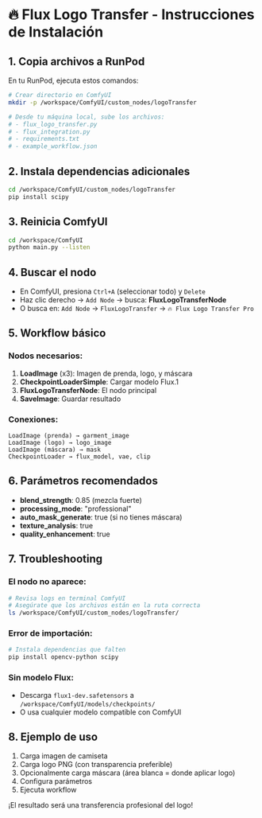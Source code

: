 # 🔥 Flux Logo Transfer - Instrucciones de Instalación

## 1. Copia archivos a RunPod

En tu RunPod, ejecuta estos comandos:

```bash
# Crear directorio en ComfyUI
mkdir -p /workspace/ComfyUI/custom_nodes/logoTransfer

# Desde tu máquina local, sube los archivos:
# - flux_logo_transfer.py
# - flux_integration.py  
# - requirements.txt
# - example_workflow.json
```

## 2. Instala dependencias adicionales

```bash
cd /workspace/ComfyUI/custom_nodes/logoTransfer
pip install scipy
```

## 3. Reinicia ComfyUI

```bash
cd /workspace/ComfyUI
python main.py --listen
```

## 4. Buscar el nodo

- En ComfyUI, presiona `Ctrl+A` (seleccionar todo) y `Delete`
- Haz clic derecho → `Add Node` → busca: **FluxLogoTransferNode**
- O busca en: `Add Node` → `FluxLogoTransfer` → `🔥 Flux Logo Transfer Pro`

## 5. Workflow básico

### Nodos necesarios:
1. **LoadImage** (x3): Imagen de prenda, logo, y máscara
2. **CheckpointLoaderSimple**: Cargar modelo Flux.1
3. **FluxLogoTransferNode**: El nodo principal
4. **SaveImage**: Guardar resultado

### Conexiones:
```
LoadImage (prenda) → garment_image
LoadImage (logo) → logo_image  
LoadImage (máscara) → mask
CheckpointLoader → flux_model, vae, clip
```

## 6. Parámetros recomendados

- **blend_strength**: 0.85 (mezcla fuerte)
- **processing_mode**: "professional" 
- **auto_mask_generate**: true (si no tienes máscara)
- **texture_analysis**: true
- **quality_enhancement**: true

## 7. Troubleshooting

### El nodo no aparece:
```bash
# Revisa logs en terminal ComfyUI
# Asegúrate que los archivos están en la ruta correcta
ls /workspace/ComfyUI/custom_nodes/logoTransfer/
```

### Error de importación:
```bash
# Instala dependencias que falten
pip install opencv-python scipy
```

### Sin modelo Flux:
- Descarga `flux1-dev.safetensors` a `/workspace/ComfyUI/models/checkpoints/`
- O usa cualquier modelo compatible con ComfyUI

## 8. Ejemplo de uso

1. Carga imagen de camiseta
2. Carga logo PNG (con transparencia preferible)
3. Opcionalmente carga máscara (área blanca = donde aplicar logo)
4. Configura parámetros
5. Ejecuta workflow

¡El resultado será una transferencia profesional del logo!